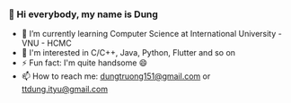 ### 👋 Hi everybody, my name is Dung

- 🌱 I’m currently learning Computer Science at International University - VNU - HCMC
- 🔭 I'm interested in C/C++, Java, Python, Flutter and so on
- ⚡ Fun fact: I'm quite handsome 😄
- 📫 How to reach me: dungtruong151@gmail.com or ttdung.ityu@gmail.com
